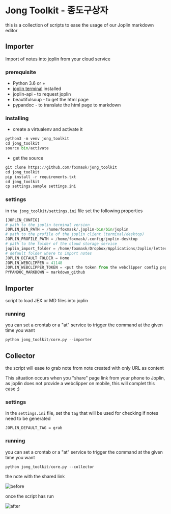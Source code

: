 # Jong Toolkit - 종도구상자

this is a collection of scripts to ease the usage of our Joplin markdown editor

## Importer 

Import of notes into joplin from your cloud service

### prerequisite

* Python 3.6 or +
* [joplin terminal](https://joplinapp.org/terminal/) installed
* joplin-api - to request joplin
* beautifulsoup - to get the html page
* pypandoc - to translate the html page to markdown

### installing

* create a virtualenv and activate it

```python 
python3 -m venv jong_toolkit
cd jong_toolkit
source bin/activate
```

* get the source 

```python
git clone https://github.com/foxmask/jong_toolkit
cd jong_toolkit
pip install -r requirements.txt
cd jong_toolkit
cp settings.sample settings.ini
```

### settings 

in `the jong_toolkit/settings.ini` file set the following properties
 
```python 
[JOPLIN_CONFIG]
# path to the joplin terminal version
JOPLIN_BIN_PATH = /home/foxmask/.joplin-bin/bin/joplin
# path to the profile of the joplin client (terminal/desktop)
JOPLIN_PROFILE_PATH = /home/foxmask/.config/joplin-desktop
# path to the folder of the cloud storage service
joplin_import_folder = /home/foxmask/Dropbox/Applications/Joplin/letterbox/
# default folder where to import notes
JOPLIN_DEFAULT_FOLDER = Home
JOPLIN_WEBCLIPPER = 41148
JOPLIN_WEBCLIPPER_TOKEN = <put the token from the webclipper config page>
PYPANDOC_MARKDOWN = markdown_github
```

## Importer

script to load JEX or MD files into joplin

### running

you can set a crontab or a "at" service to trigger the command at the given time you want

```python
python jong_toolkit/core.py --importer 
```


## Collector

the script will ease to grab note from note created with only URL as content

This situation occurs when you "share" page link from your phone to Joplin, as joplin does not provide a webclipper on mobile, this will complet this case ;)

### settings 
in the `settings.ini` file, set the `tag` that will be used for checking if notes need to be generated

```
JOPLIN_DEFAULT_TAG = grab
```

### running

you can set a crontab or a "at" service to trigger the command at the given time you want

```python
python jong_toolkit/core.py --collector
```

the note with the shared link

![before](before.png)

once the script has run

![after](after.png)
